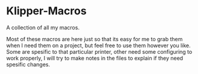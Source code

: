 # Klipper-Macros
A collection of all my macros.

Most of these macros are here just so that its easy for me to grab them when I need them on a project, but feel free to use them however you like.
Some are spesific to that particular printer, other need some configuring to work properly, I will try to make notes in the files to explain if they need spesific changes.

